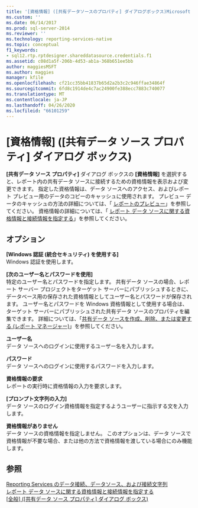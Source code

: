 ```yaml
---
title: '[資格情報] ([共有データソースのプロパティ] ダイアログボックス)Microsoft Docs'
ms.custom: ''
ms.date: 06/14/2017
ms.prod: sql-server-2014
ms.reviewer: ''
ms.technology: reporting-services-native
ms.topic: conceptual
f1_keywords:
- sql12.rtp.rptdesigner.shareddatasource.credentials.f1
ms.assetid: c08d1a5f-206b-4d53-ab1a-368b651ee5bb
author: maggiesMSFT
ms.author: maggies
manager: kfile
ms.openlocfilehash: cf21cc35bb41837b65d2a2b3c2c946ffae34864f
ms.sourcegitcommit: 6fd8c1914de4c7ac24900fe388ecc7883c740077
ms.translationtype: MT
ms.contentlocale: ja-JP
ms.lasthandoff: 04/26/2020
ms.locfileid: "66101259"
---
```

# <a name="shared-data-source-properties-dialog-box-credentials"></a>[資格情報] ([共有データ ソース プロパティ] ダイアログ ボックス)
  **[共有データ ソース プロパティ]** ダイアログ ボックスの **[資格情報]** を選択すると、レポート内の共有データ ソースに接続するための資格情報を表示および変更できます。 指定した資格情報は、データ ソースへのアクセス、およびレポート プレビュー用のデータのコピーのキャッシュに使用されます。 プレビュー データのキャッシュの方法の詳細については、「 [レポートのプレビュー](reports/previewing-reports.md)」を参照してください。 資格情報の詳細については、「 [レポート データ ソースに関する資格情報と接続情報を指定する](report-data/specify-credential-and-connection-information-for-report-data-sources.md)」を参照してください。  
  
## <a name="options"></a>オプション  
 **[Windows 認証 (統合セキュリティ) を使用する]**  
 Windows 認証を使用します。  
  
 **[次のユーザー名とパスワードを使用]**  
 特定のユーザー名とパスワードを指定します。 共有データ ソースの場合、レポート サーバー プロジェクトをターゲット サーバーにパブリッシュするときに、データベース用の保存された資格情報としてユーザー名とパスワードが保存されます。 ユーザー名とパスワードを Windows 資格情報として使用する場合は、ターゲット サーバーにパブリッシュされた共有データ ソースのプロパティを編集できます。 詳細については、「[共有データ ソースを作成、削除、または変更する &#40;レポート マネージャー&#41;](../../2014/reporting-services/create-delete-or-modify-a-shared-data-source-report-manager.md)」を参照してください。  
  
 **ユーザー名**  
 データ ソースへのログインに使用するユーザー名を入力します。  
  
 **パスワード**  
 データ ソースへのログインに使用するパスワードを入力します。  
  
 **資格情報の要求**  
 レポートの実行時に資格情報の入力を要求します。  
  
 **[プロンプト文字列の入力]**  
 データ ソースのログイン資格情報を指定するようユーザーに指示する文を入力します。  
  
 **資格情報がありません**  
 データ ソースの資格情報を指定しません。 このオプションは、データ ソースで資格情報が不要な場合、または他の方法で資格情報を渡している場合にのみ機能します。  
  
## <a name="see-also"></a>参照  
 [Reporting Services のデータ接続、データソース、および接続文字列](../../2014/reporting-services/data-connections-data-sources-and-connection-strings-in-reporting-services.md)   
 [レポート データ ソースに関する資格情報と接続情報を指定する](report-data/specify-credential-and-connection-information-for-report-data-sources.md)   
 [[全般] ([共有データ ソース プロパティ] ダイアログ ボックス)](../../2014/reporting-services/shared-data-source-properties-dialog-box-general.md)  
  
  
